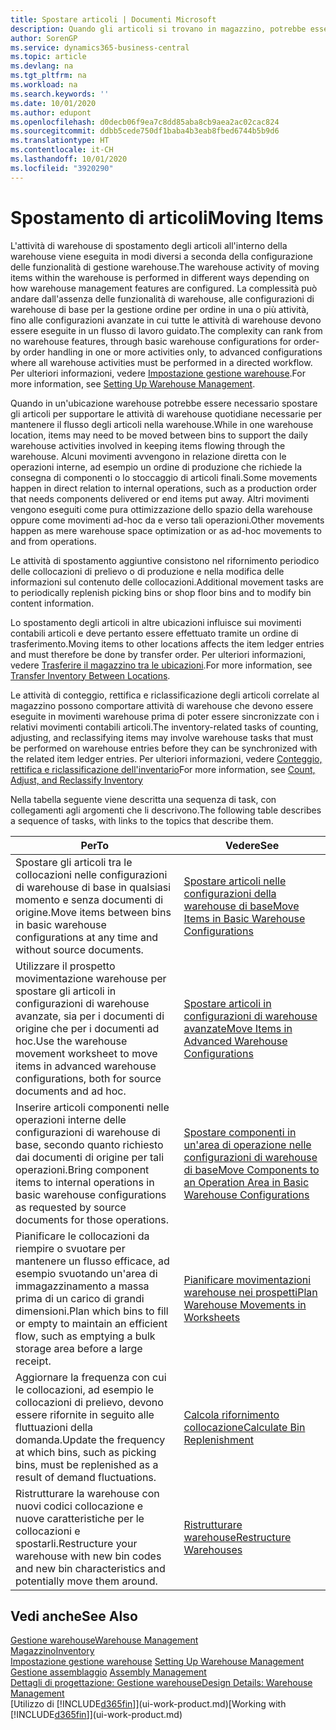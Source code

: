 ```yaml
---
title: Spostare articoli | Documenti Microsoft
description: Quando gli articoli si trovano in magazzino, potrebbe essere necessario spostarli per supportare le attività di warehouse quotidiane necessarie per mantenere il flusso degli articoli nella warehouse. Alcuni movimenti avvengono in relazione diretta con le operazioni interne, ad esempio un ordine di produzione che richiede la consegna di componenti o lo stoccaggio di articoli finali. Altri movimenti vengono eseguiti come pura ottimizzazione dello spazio della warehouse oppure come movimenti ad-hoc da e verso tali operazioni.
author: SorenGP
ms.service: dynamics365-business-central
ms.topic: article
ms.devlang: na
ms.tgt_pltfrm: na
ms.workload: na
ms.search.keywords: ''
ms.date: 10/01/2020
ms.author: edupont
ms.openlocfilehash: d0decb06f9ea7c8dd85aba8cb9aea2ac02cac824
ms.sourcegitcommit: ddbb5cede750df1baba4b3eab8fbed6744b5b9d6
ms.translationtype: HT
ms.contentlocale: it-CH
ms.lasthandoff: 10/01/2020
ms.locfileid: "3920290"
---
```

# <a name="moving-items"></a><span data-ttu-id="d5ef2-105">Spostamento di articoli</span><span class="sxs-lookup"><span data-stu-id="d5ef2-105">Moving Items</span></span>
<span data-ttu-id="d5ef2-106">L'attività di warehouse di spostamento degli articoli all'interno della warehouse viene eseguita in modi diversi a seconda della configurazione delle funzionalità di gestione warehouse.</span><span class="sxs-lookup"><span data-stu-id="d5ef2-106">The warehouse activity of moving items within the warehouse is performed in different ways depending on how warehouse management features are configured.</span></span> <span data-ttu-id="d5ef2-107">La complessità può andare dall'assenza delle funzionalità di warehouse, alle configurazioni di warehouse di base per la gestione ordine per ordine in una o più attività, fino alle configurazioni avanzate in cui tutte le attività di warehouse devono essere eseguite in un flusso di lavoro guidato.</span><span class="sxs-lookup"><span data-stu-id="d5ef2-107">The complexity can rank from no warehouse features, through basic warehouse configurations for order-by order handling in one or more activities only, to advanced configurations where all warehouse activities must be performed in a directed workflow.</span></span> <span data-ttu-id="d5ef2-108">Per ulteriori informazioni, vedere [Impostazione gestione warehouse](warehouse-setup-warehouse.md).</span><span class="sxs-lookup"><span data-stu-id="d5ef2-108">For more information, see [Setting Up Warehouse Management](warehouse-setup-warehouse.md).</span></span>

<span data-ttu-id="d5ef2-109">Quando in un'ubicazione warehouse potrebbe essere necessario spostare gli articoli per supportare le attività di warehouse quotidiane necessarie per mantenere il flusso degli articoli nella warehouse.</span><span class="sxs-lookup"><span data-stu-id="d5ef2-109">While in one warehouse location, items may need to be moved between bins to support the daily warehouse activities involved in keeping items flowing through the warehouse.</span></span> <span data-ttu-id="d5ef2-110">Alcuni movimenti avvengono in relazione diretta con le operazioni interne, ad esempio un ordine di produzione che richiede la consegna di componenti o lo stoccaggio di articoli finali.</span><span class="sxs-lookup"><span data-stu-id="d5ef2-110">Some movements happen in direct relation to internal operations, such as a production order that needs components delivered or end items put away.</span></span> <span data-ttu-id="d5ef2-111">Altri movimenti vengono eseguiti come pura ottimizzazione dello spazio della warehouse oppure come movimenti ad-hoc da e verso tali operazioni.</span><span class="sxs-lookup"><span data-stu-id="d5ef2-111">Other movements happen as mere warehouse space optimization or as ad-hoc movements to and from operations.</span></span>

<span data-ttu-id="d5ef2-112">Le attività di spostamento aggiuntive consistono nel rifornimento periodico delle collocazioni di prelievo o di produzione e nella modifica delle informazioni sul contenuto delle collocazioni.</span><span class="sxs-lookup"><span data-stu-id="d5ef2-112">Additional movement tasks are to periodically replenish picking bins or shop floor bins and to modify bin content information.</span></span>

<span data-ttu-id="d5ef2-113">Lo spostamento degli articoli in altre ubicazioni influisce sui movimenti contabili articoli e deve pertanto essere effettuato tramite un ordine di trasferimento.</span><span class="sxs-lookup"><span data-stu-id="d5ef2-113">Moving items to other locations affects the item ledger entries and must therefore be done by transfer order.</span></span> <span data-ttu-id="d5ef2-114">Per ulteriori informazioni, vedere [Trasferire il magazzino tra le ubicazioni](inventory-how-transfer-between-locations.md).</span><span class="sxs-lookup"><span data-stu-id="d5ef2-114">For more information, see [Transfer Inventory Between Locations](inventory-how-transfer-between-locations.md).</span></span>  

<span data-ttu-id="d5ef2-115">Le attività di conteggio, rettifica e riclassificazione degli articoli correlate al magazzino possono comportare attività di warehouse che devono essere eseguite in movimenti warehouse prima di poter essere sincronizzate con i relativi movimenti contabili articoli.</span><span class="sxs-lookup"><span data-stu-id="d5ef2-115">The inventory-related tasks of counting, adjusting, and reclassifying items may involve warehouse tasks that must be performed on warehouse entries before they can be synchronized with the related item ledger entries.</span></span> <span data-ttu-id="d5ef2-116">Per ulteriori informazioni, vedere [Conteggio, rettifica e riclassificazione dell'inventario](inventory-how-count-adjust-reclassify.md)</span><span class="sxs-lookup"><span data-stu-id="d5ef2-116">For more information, see [Count, Adjust, and Reclassify Inventory](inventory-how-count-adjust-reclassify.md)</span></span>  

 <span data-ttu-id="d5ef2-117">Nella tabella seguente viene descritta una sequenza di task, con collegamenti agli argomenti che li descrivono.</span><span class="sxs-lookup"><span data-stu-id="d5ef2-117">The following table describes a sequence of tasks, with links to the topics that describe them.</span></span>   

|<span data-ttu-id="d5ef2-118">**Per**</span><span class="sxs-lookup"><span data-stu-id="d5ef2-118">**To**</span></span>|<span data-ttu-id="d5ef2-119">**Vedere**</span><span class="sxs-lookup"><span data-stu-id="d5ef2-119">**See**</span></span>|  
|------------|-------------|  
|<span data-ttu-id="d5ef2-120">Spostare gli articoli tra le collocazioni nelle configurazioni di warehouse di base in qualsiasi momento e senza documenti di origine.</span><span class="sxs-lookup"><span data-stu-id="d5ef2-120">Move items between bins in basic warehouse configurations at any time and without source documents.</span></span>|[<span data-ttu-id="d5ef2-121">Spostare articoli nelle configurazioni della warehouse di base</span><span class="sxs-lookup"><span data-stu-id="d5ef2-121">Move Items in Basic Warehouse Configurations</span></span>](warehouse-how-to-move-items-ad-hoc-in-basic-warehousing.md)|
|<span data-ttu-id="d5ef2-122">Utilizzare il prospetto movimentazione warehouse per spostare gli articoli in configurazioni di warehouse avanzate, sia per i documenti di origine che per i documenti ad hoc.</span><span class="sxs-lookup"><span data-stu-id="d5ef2-122">Use the warehouse movement worksheet to move items in advanced warehouse configurations, both for source documents and ad hoc.</span></span>|[<span data-ttu-id="d5ef2-123">Spostare articoli in configurazioni di warehouse avanzate</span><span class="sxs-lookup"><span data-stu-id="d5ef2-123">Move Items in Advanced Warehouse Configurations</span></span>](warehouse-how-to-move-items-in-advanced-warehousing.md)|  
|<span data-ttu-id="d5ef2-124">Inserire articoli componenti nelle operazioni interne delle configurazioni di warehouse di base, secondo quanto richiesto dai documenti di origine per tali operazioni.</span><span class="sxs-lookup"><span data-stu-id="d5ef2-124">Bring component items to internal operations in basic warehouse configurations as requested by source documents for those operations.</span></span>|[<span data-ttu-id="d5ef2-125">Spostare componenti in un'area di operazione nelle configurazioni di warehouse di base</span><span class="sxs-lookup"><span data-stu-id="d5ef2-125">Move Components to an Operation Area in Basic Warehouse Configurations</span></span>](warehouse-how-to-move-components-to-an-operation-area-in-basic-warehousing.md)|
|<span data-ttu-id="d5ef2-126">Pianificare le collocazioni da riempire o svuotare per mantenere un flusso efficace, ad esempio svuotando un'area di immagazzinamento a massa prima di un carico di grandi dimensioni.</span><span class="sxs-lookup"><span data-stu-id="d5ef2-126">Plan which bins to fill or empty to maintain an efficient flow, such as emptying a bulk storage area before a large receipt.</span></span>|[<span data-ttu-id="d5ef2-127">Pianificare movimentazioni warehouse nei prospetti</span><span class="sxs-lookup"><span data-stu-id="d5ef2-127">Plan Warehouse Movements in Worksheets</span></span>](warehouse-how-to-plan-warehouse-movements-in-worksheets.md)|
|<span data-ttu-id="d5ef2-128">Aggiornare la frequenza con cui le collocazioni, ad esempio le collocazioni di prelievo, devono essere rifornite in seguito alle fluttuazioni della domanda.</span><span class="sxs-lookup"><span data-stu-id="d5ef2-128">Update the frequency at which bins, such as picking bins, must be replenished as a result of demand fluctuations.</span></span>|[<span data-ttu-id="d5ef2-129">Calcola rifornimento collocazione</span><span class="sxs-lookup"><span data-stu-id="d5ef2-129">Calculate Bin Replenishment</span></span>](warehouse-how-to-calculate-bin-replenishment.md)|
|<span data-ttu-id="d5ef2-130">Ristrutturare la warehouse con nuovi codici collocazione e nuove caratteristiche per le collocazioni e spostarli.</span><span class="sxs-lookup"><span data-stu-id="d5ef2-130">Restructure your warehouse with new bin codes and new bin characteristics and potentially move them around.</span></span>|[<span data-ttu-id="d5ef2-131">Ristrutturare warehouse</span><span class="sxs-lookup"><span data-stu-id="d5ef2-131">Restructure Warehouses</span></span>](warehouse-how-to-restructure-warehouses.md)|  

## <a name="see-also"></a><span data-ttu-id="d5ef2-132">Vedi anche</span><span class="sxs-lookup"><span data-stu-id="d5ef2-132">See Also</span></span>  
[<span data-ttu-id="d5ef2-133">Gestione warehouse</span><span class="sxs-lookup"><span data-stu-id="d5ef2-133">Warehouse Management</span></span>](warehouse-manage-warehouse.md)  
[<span data-ttu-id="d5ef2-134">Magazzino</span><span class="sxs-lookup"><span data-stu-id="d5ef2-134">Inventory</span></span>](inventory-manage-inventory.md)  
<span data-ttu-id="d5ef2-135">[Impostazione gestione warehouse](warehouse-setup-warehouse.md)   </span><span class="sxs-lookup"><span data-stu-id="d5ef2-135">[Setting Up Warehouse Management](warehouse-setup-warehouse.md)   </span></span>  
<span data-ttu-id="d5ef2-136">[Gestione assemblaggio](assembly-assemble-items.md)  </span><span class="sxs-lookup"><span data-stu-id="d5ef2-136">[Assembly Management](assembly-assemble-items.md)  </span></span>  
[<span data-ttu-id="d5ef2-137">Dettagli di progettazione: Gestione warehouse</span><span class="sxs-lookup"><span data-stu-id="d5ef2-137">Design Details: Warehouse Management</span></span>](design-details-warehouse-management.md)  
<span data-ttu-id="d5ef2-138">[Utilizzo di [!INCLUDE[d365fin](includes/d365fin_md.md)]](ui-work-product.md)</span><span class="sxs-lookup"><span data-stu-id="d5ef2-138">[Working with [!INCLUDE[d365fin](includes/d365fin_md.md)]](ui-work-product.md)</span></span>
